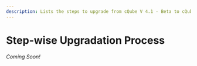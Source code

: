 ```yaml
---
description: Lists the steps to upgrade from cQube V 4.1 - Beta to cQube V 5.0
---
```


# Step-wise Upgradation Process

_Coming Soon!_
